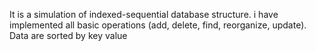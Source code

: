  It is a simulation of indexed-sequential database structure. i have implemented all basic operations (add, delete, find, reorganize, update). Data are sorted by key value
